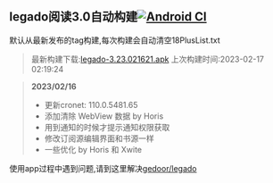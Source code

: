 ## legado阅读3.0自动构建[![Android CI](https://github.com/10bits/gedoor-Build/workflows/Android%20CI/badge.svg)](https://github.com/10bits/gedoor-Build/actions)

默认从最新发布的tag构建,每次构建会自动清空18PlusList.txt

> 最新构建下载:[legado-3.23.021621.apk](https://github.com/xianum/gedoor-Build/releases/download/legado-3.23.021621/legado-3.23.021621.apk) 上次构建时间:2023-02-17 02:19:24
<!--start-->
> **2023/02/16**
> 
> * 更新cronet: 110.0.5481.65
> * 添加清除 WebView 数据 by Horis
> * 用到通知的时候才提示通知权限获取
> * 修改订阅源编辑界面和书源一样
> * 一些优化 by Horis 和 Xwite
<!--end-->
  
使用app过程中遇到问题,请到这里解决[gedoor/legado](https://github.com/gedoor/legado/issues)

